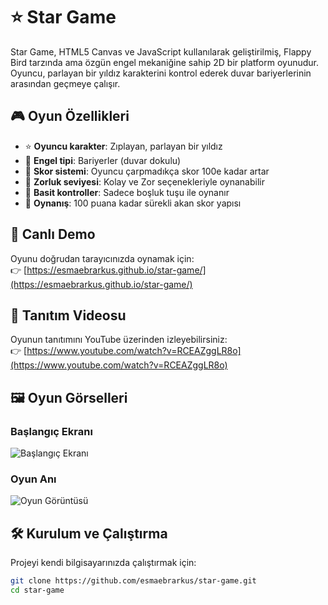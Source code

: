 # ⭐ Star Game

Star Game, HTML5 Canvas ve JavaScript kullanılarak geliştirilmiş, Flappy Bird tarzında ama özgün engel mekaniğine sahip 2D bir platform oyunudur. Oyuncu, parlayan bir yıldız karakterini kontrol ederek duvar bariyerlerinin arasından geçmeye çalışır.

## 🎮 Oyun Özellikleri

- ⭐ **Oyuncu karakter**: Zıplayan, parlayan bir yıldız  
- 🧱 **Engel tipi**: Bariyerler (duvar dokulu)  
- 🎯 **Skor sistemi**: Oyuncu çarpmadıkça skor 100e kadar artar  
- 🧠 **Zorluk seviyesi**: Kolay ve Zor seçenekleriyle oynanabilir  
- 📱 **Basit kontroller**: Sadece boşluk tuşu ile oynanır  
- 🔄 **Oynanış**: 100 puana kadar sürekli akan skor yapısı  

## 🔗 Canlı Demo

Oyunu doğrudan tarayıcınızda oynamak için:  
👉 [https://esmaebrarkus.github.io/star-game/](https://esmaebrarkus.github.io/star-game/)

## 🎥 Tanıtım Videosu

Oyunun tanıtımını YouTube üzerinden izleyebilirsiniz:  
👉 [https://www.youtube.com/watch?v=RCEAZggLR8o](https://www.youtube.com/watch?v=RCEAZggLR8o)

## 🖼️ Oyun Görselleri

### Başlangıç Ekranı  
![Başlangıç Ekranı](./gorsel1.jpg)

### Oyun Anı  
![Oyun Görüntüsü](./gorsel2.jpg)

## 🛠️ Kurulum ve Çalıştırma

Projeyi kendi bilgisayarınızda çalıştırmak için:

```bash
git clone https://github.com/esmaebrarkus/star-game.git
cd star-game

